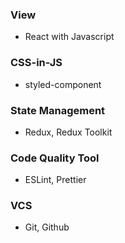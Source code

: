 ### View

- React with Javascript

### CSS-in-JS

- styled-component

### State Management

- Redux, Redux Toolkit

### Code Quality Tool

- ESLint, Prettier

### VCS

- Git, Github
